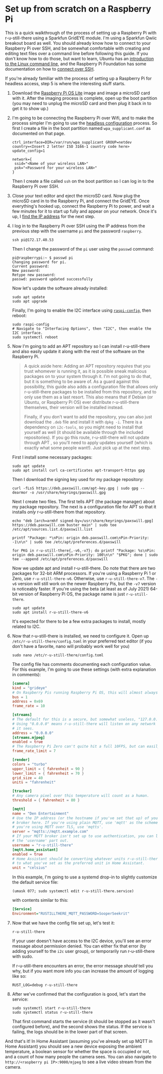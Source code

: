 # Set up from scratch on a Raspberry Pi

This is a quick walkthrough of the process of setting up a Raspberry Pi with
r-u-still-there using a Sparkfun GridEYE module. I'm using a Sparkfun Qwiic
breakout board as well. You should already know how to connect to your Raspberry
Pi over SSH, and be somewhat comfortable with creating and editing text files
over a command line before following this guide. If you don't know how to do
those, but want to learn, Ubuntu has an
[introduction to the Linux command line][ubuntu-cli-intro], and the Raspberry Pi
Foundation has some documentation on how to [connect over SSH][rpi-ssh].

[ubuntu-cli-intro]: https://ubuntu.com/tutorials/command-line-for-beginners
[rpi-ssh]: https://www.raspberrypi.org/documentation/remote-access/ssh/README.md

If you're already familiar with the process of setting up a Raspberry Pi for
headless access, step 5 is where the interesting stuff starts.

[raspbian]: https://www.raspberrypi.org/software/operating-systems/#raspberry-pi-os-32-bit
[rpi-wifi]: https://www.raspberrypi.org/documentation/configuration/wireless/headless.md
[rpi-ip]: https://www.raspberrypi.org/documentation/remote-access/ip-address.md
[raspi-config]: https://www.raspberrypi.org/documentation/configuration/raspi-config.md

1. Download the [Raspberry Pi OS Lite][raspbian] image and image a microSD card
   with it. After the imaging process is complete, open up the boot partition
   (you may need to unplug the microSD card and then plug it back in to get it
   to show up.)

2. I'm going to be connecting the Raspberry Pi over Wifi, and to make the
   process simpler I'm going to use the [headless configuration][rpi-wifi]
   process. So first I create a file in the boot partition named
   `wpa_supplicant.conf` as documented on that page.
   ```
   ctrl_interface=DIR=/var/run/wpa_supplicant GROUP=netdev
   country=<Insert 2 letter ISO 3166-1 country code here>
   update_config=1
   
   network={
    ssid="<Name of your wireless LAN>"
    psk="<Password for your wireless LAN>"
   }
   ```
   Then I create a file called `ssh` on the boot partition so I can log in to
   the Raspberry Pi over SSH.

3. Close your text editor and eject the microSD card. Now plug the microSD card
   in to the Raspberry Pi, and connect the GridEYE. Once everything's hooked up,
   connect the Raspberry Pi to power, and wait a few minutes for it to start up
   fully and appear on your network. Once it's up, I
   [find the IP address][rpi-ip] for the next step.

4. I log in to the Raspberry Pi over SSH using the IP address from the previous
   step with the username `pi` and the password `raspberry`.
   ```
   ssh pi@172.17.40.53
   ```
   
   Then I change the password of the `pi` user using the `passwd` command:
   ```
   pi@raspberrypi:~ $ passwd pi
   Changing password for pi.
   Current password:
   New password:
   Retype new password:
   passwd: password updated successfully
   ```

   Now let's update the software already installed:
   ```shell
   sudo apt update
   sudo apt upgrade
   ```

   Finally, I'm going to enable the I2C interface using
   [`raspi-config`][raspi-config], then reboot:
   ```shell
   sudo raspi-config
   # Navigate to "Interfacing Options", then "I2C", then enable the I2C interface.
   sudo systemctl reboot
   ```

5. Now I'm going to add an APT repository so I can install r-u-still-there and
   also easily update it along with the rest of the software on the Raspberry
   Pi.

   > A quick aside here: Adding an APT repository *requires* that you trust
   > whomever is running it, as it is possible sneak malicious packages on to
   > your system through it. I'm not going to do that, but it is something to be
   > aware of. As a guard against this possibility, this guide also adds a
   > configuration file that allows only r-u-still-there packages to be
   > installed from this repository, and to only use them as a last resort. This
   > also means that if Debian (or Ubuntu, or Raspberry Pi OS) ever distribute
   > r-u-still-there themselves, their version will be installed instead.
   >
   > Finally, if you don't want to add the repository, you can also just
   > download the `.deb` file and install it with `dpkg -i`. There is a
   > dependency on `i2c-tools`, so you might need to install that yourself as
   > well (it should be available through the included repositories). If you go
   > this route, r-u-still-there will not update through APT , so you'll need to
   > apply updates yourself (which is exactly what some people want!). Just pick
   > up at the next step.

   First I install some necessary packages:
   ```
   sudo apt update
   sudo apt install curl ca-certificates apt-transport-https gpg
   ```

   Then I download the signing key used for my package repository:
   ```
   curl -fLsS https://deb.paxswill.com/apt-key.gpg | sudo gpg --dearmor -o /usr/share/keyrings/paxswill.gpg
   ```

   Next I create two files. The first tells APT (the package manager) about my
   package repository. The next is a configuration file for APT so that it
   installs *only* r-u-still-there from that repository.
   ```
   echo "deb [arch=armhf signed-by=/usr/share/keyrings/paxswill.gpg] https://deb.paxswill.com buster main" | sudo tee /etc/apt/sources.list.d/paxswill.list

   printf "Package: *\nPin: origin deb.paxswill.com\nPin-Priority: -1\n\n" | sudo tee /etc/apt/preferences.d/paxswill

   for PKG in r-u-still-there{,-v6,-v7}; do printf "Package: %s\nPin: origin deb.paxswill.com\nPin-Priority: 100\n\n" "$PKG"; done | sudo tee --append /etc/apt/preferences.d/paxswill
   ```
   Now we update apt and install r-u-still-there. Do note that there are two
   packages for 32-bit ARM processors. If you're using a Raspberry Pi 1 or Zero,
   use `r-u-still-there-v6`. Otherwise, use `r-u-still-there-v7`. The `-v6`
   version will still work on the newer Raspberry Pis, but the `-v7` version is
   noticeably faster. If you're using the beta (at least as of July 2021) 64-bit
   version of Raspberry Pi OS, the package name is just `r-u-still-there`.
   ```
   sudo apt update
   sudo apt install r-u-still-there-v6
   ```
   It's expected for there to be a few extra packages to install, mostly related
   to I2C.

6. Now that r-u-still-there is installed, we need to configure it. Open up
   `/etc/r-u-still-there/config.toml` in your preferred text editor (if you
   don't have a favorite, nano will probably work well for you)
   ```
   sudo nano /etc/r-u-still-there/config.toml
   ```

   The config file has comments documenting each configuration value. For this
   example, I'm going to use these settings (with extra explanation in
   comments):
   ```toml
   [camera]
   kind = "grideye"
   # On Raspberry Pis running Raspberry Pi OS, this will almost always be 1
   bus = 1
   address = 0x69
   frame_rate = 10

   [streams]
   # The default for this is a secure, but somewhat useless, "127.0.0.1".
   # Using "0.0.0.0" means r-u-still-there will listen on any network interface 
   # it sees.
   address = "0.0.0.0"
   [streams.mjpeg]
   enabled = true
   # The Raspberry Pi Zero can't quite hit a full 10FPS, but can easily hit 7.
   frame_rate_limit = 7

   [render]
   colors = "turbo"
   upper_limit = { fahrenheit = 90 }
   lower_limit = { fahrenheit = 70 }
   grid_size = 40
   units = "fahrenheit"

   [tracker]
   # Any camera pixel over this temperature will count as a human.
   threshold = { fahrenheit = 80 }

   [mqtt]
   name = "Den Entertainment"
   # Use the IP address (or the hostname if you've set that up) of your MQTT  
   # broker here. If you're using plain MQTT, use 'mqtt' as the scheme, but if 
   # you're using MQTT over TLS, use 'mqtts'.
   server = "mqtts://mqtt.example.com"
   # If your MQTT broker isn't set up to use authentication, you can leave 
   # the 'username' part out.
   username = "r-u-still-there"
   [mqtt.home_assistant]
   enabled = true
   # Home Assistant should be converting whatever units r-u-still-there sends it
   # to what you've set as the preferred unit in Home Assistant.
   unit = "celsius"
   ```
   In this example, I'm going to use a systemd drop-in to slightly customize the
   default service file:
   ```shell
   (umask 077; sudo systemctl edit r-u-still-there.service)
   ```
   with contents similar to this:
   ```ini
   [Service]
   Environment="RUSTILLTHERE_MQTT_PASSWORD=SooperSeekrit"
   ```

7. Now that we have the config file set up, let's test it:
   ```shell
   r-u-still-there
   ```
   If your user doesn't have access to the I2C device, you'll see an error
   message about permission denied. You can either fix that error (by adding
   yourself to the `i2c` user group), or temporarily run r-u-still-there with
   sudo.

   If r-u-still-there encounters an error, the error message *should* tell you
   why, but if you want more info you can increase the amount of logging like
   so:
   ```shell
   RUST_LOG=debug r-u-still-there
   ```

8. After we've confirmed that the configuration is good, let's start the
   service:
   ```shell
   sudo systemctl start r-u-still-there
   sudo systemctl status r-u-still-there
   ```
   That first command starts the service (it should be stopped as it wasn't
   configured before), and the second shows the status. If the service is
   failing, the logs should be in the lower part of that screen.

And that's it! In Home Assistant (assuming you've already set up MQTT in Home
Assistant) you should see a new device exposing the ambient temperature, a
boolean sensor for whether the space is occupied or not, and a count of how many
people the camera sees. You can also navigate to `http://<raspberry pi
IP>:9000/mjpeg` to see a live video stream from the camera.
